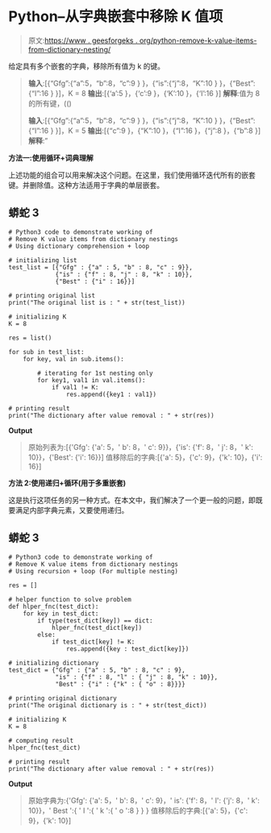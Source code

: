 # Python–从字典嵌套中移除 K 值项

> 原文:[https://www . geesforgeks . org/python-remove-k-value-items-from-dictionary-nesting/](https://www.geeksforgeeks.org/python-remove-k-value-items-from-dictionary-nesting/)

给定具有多个嵌套的字典，移除所有值为 k 的键。

> **输入**:[{“Gfg”:{“a”:5，“b”:8，“c”:9 } }，{“is”:{“j”:8，“K”:10 } }，{“Best”:{“I”:16 } }]，K = 8
> **输出**:[{‘a’:5 }，{‘c’:9 }，{‘K’:10 }，{‘I’:16 }]
> **解释**:值为 8 的所有键，(()
> 
> **输入**:[{“Gfg”:{“a”:5，“b”:8，“c”:9 } }，{“is”:{“j”:8，“K”:10 } }，{“Best”:{“I”:16 } }]，K = 5
> **输出**:[{“c”:9 }，{“K”:10 }，{“I”:16 }，{“j”:8 }，{“b”:8 }]
> **解释**:”

**方法一:使用循环+词典理解**

上述功能的组合可以用来解决这个问题。在这里，我们使用循环迭代所有的嵌套键。并删除值。这种方法适用于字典的单层嵌套。

## 蟒蛇 3

```
# Python3 code to demonstrate working of 
# Remove K value items from dictionary nestings
# Using dictionary comprehension + loop

# initializing list
test_list = [{"Gfg" : {"a" : 5, "b" : 8, "c" : 9}},
             {"is" : {"f" : 8, "j" : 8, "k" : 10}},
             {"Best" : {"i" : 16}}]

# printing original list
print("The original list is : " + str(test_list))

# initializing K 
K = 8

res = list()

for sub in test_list:
    for key, val in sub.items():

        # iterating for 1st nesting only
        for key1, val1 in val.items():
            if val1 != K:
                res.append({key1 : val1})

# printing result 
print("The dictionary after value removal : " + str(res)) 
```

**Output**

> 原始列表为:[{'Gfg': {'a': 5，' b': 8，' c': 9}}，{'is': {'f': 8，' j': 8，' k': 10}}，{'Best': {'i': 16}}]
> 值移除后的字典:[{'a': 5}，{'c': 9}，{'k': 10}，{'i': 16}]

**方法 2:使用递归+循环(用于多重嵌套)**

这是执行这项任务的另一种方式。在本文中，我们解决了一个更一般的问题，即既要满足内部字典元素，又要使用递归。

## 蟒蛇 3

```
# Python3 code to demonstrate working of 
# Remove K value items from dictionary nestings
# Using recursion + loop (For multiple nesting)

res = []

# helper function to solve problem
def hlper_fnc(test_dict):
    for key in test_dict:
        if type(test_dict[key]) == dict:
            hlper_fnc(test_dict[key])
        else:
            if test_dict[key] != K:
                res.append({key : test_dict[key]})

# initializing dictionary
test_dict = {"Gfg" : {"a" : 5, "b" : 8, "c" : 9},
             "is" : {"f" : 8, "l" : { "j" : 8, "k" : 10}},
             "Best" : {"i" : {"k" : { "o" : 8}}}}

# printing original dictionary
print("The original dictionary is : " + str(test_dict))

# initializing K 
K = 8

# computing result
hlper_fnc(test_dict)

# printing result 
print("The dictionary after value removal : " + str(res)) 
```

**Output**

> 原始字典为:{'Gfg': {'a': 5，' b': 8，' c': 9}，' is': {'f': 8，' l': {'j': 8，' k': 10}}，' Best ':{ ' I ':{ ' k ':{ ' o ':8 } } }
> 值移除后的字典:[{'a': 5}，{'c': 9}，{'k': 10}]